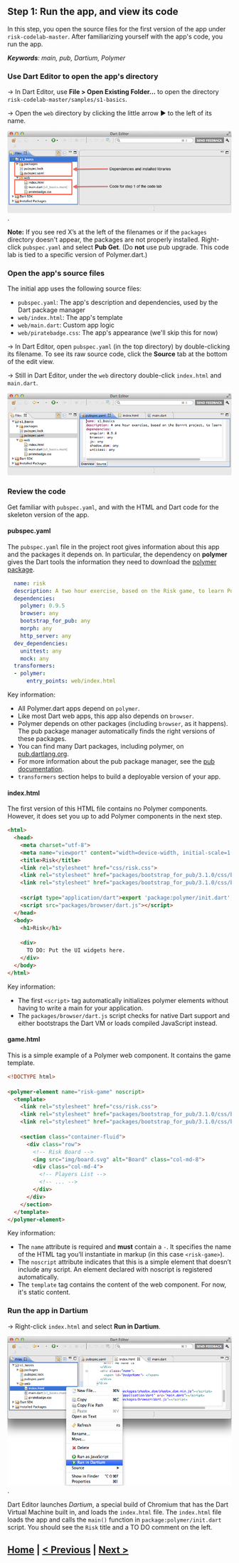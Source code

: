 ## Step 1: Run the app, and view its code

In this step, you open the source files for the first version of the
app under `risk-codelab-master`.
After familiarizing yourself with the app's code,
you run the app.

_**Keywords**: main, pub, Dartium, Polymer_


### Use Dart Editor to open the app's directory

&rarr;  In Dart Editor, use **File > Open Existing Folder...**
to open the directory `risk-codelab-master/samples/s1-basics`.

&rarr;  Open the `web` directory by
clicking the little arrow ► to the left of its name.

![Each step has its own pubspec.* files, defining the app's dependencies; a packages directory appears; the final code for the step is under web/.](img/s1-open-sample.png).

<!-- PENDING: delete `img/fileview.png` -->


**Note:**
If you see red X’s
at the left of the filenames or if the `packages` directory doesn't appear,
the packages are not properly installed.
Right-click `pubspec.yaml` and select **Pub Get**.
(Do **not** use pub upgrade.
This code lab is tied to a specific version of Polymer.dart.)

### Open the app's source files

The initial app uses the following source files:
* `pubspec.yaml`: The app's description and dependencies, used by the Dart package manager
* `web/index.html`: The app's template
* `web/main.dart`: Custom app logic
* `web/piratebadge.css`: The app's appearance (we'll skip this for now)

&rarr;  In Dart Editor, open `pubspec.yaml` (in the top directory) by
double-clicking its filename.
To see its raw source code,
click the **Source** tab at the bottom of the edit view.

&rarr;  Still in Dart Editor,
under the `web` directory
double-click `index.html` and `main.dart`.

![Open 3 source files](img/s1-open-files.png)

<!-- PENDING: delete `img/openfiles.png` -->

### Review the code

Get familiar with `pubspec.yaml`, and with the HTML and Dart code
for the skeleton version of the app.

#### pubspec.yaml

The `pubspec.yaml` file in the project root gives information
about this app and the packages it depends on.
In particular, the dependency on **polymer** gives the Dart tools
the information they need to download the
[polymer package](https://pub.dartlang.org/packages/polymer).

``` yaml
  name: risk
  description: A two hour exercise, based on the Risk game, to learn Polymer.dart.
  dependencies:
    polymer: 0.9.5
    browser: any
    bootstrap_for_pub: any
    morph: any
    http_server: any
  dev_dependencies:
    unittest: any
    mock: any
  transformers:
  - polymer:
      entry_points: web/index.html
```

Key information:

* All Polymer.dart apps depend on `polymer`.
* Like most Dart web apps, this app also depends on `browser`.
* Polymer depends on other packages (including `browser`, as it happens).
  The pub package manager automatically finds the right versions of these packages.
* You can find many Dart packages, including polymer,
  on [pub.dartlang.org](http://pub.dartlang.org/).
* For more information about the pub package manager, see the
  [pub documentation](https://www.dartlang.org/tools/pub/).
* `transformers` section helps to build a deployable version of your app. 


#### index.html

The first version of this HTML file contains no Polymer components.
However, it does set you up to add Polymer components in the next step.

```HTML
<html>
  <head>
    <meta charset="utf-8">
    <meta name="viewport" content="width=device-width, initial-scale=1.0">
    <title>Risk</title>
    <link rel="stylesheet" href="css/risk.css">
    <link rel="stylesheet" href="packages/bootstrap_for_pub/3.1.0/css/bootstrap.min.css">
    <link rel="stylesheet" href="packages/bootstrap_for_pub/3.1.0/css/bootstrap-theme.min.css">

    <script type="application/dart">export 'package:polymer/init.dart';</script>
    <script src="packages/browser/dart.js"></script>
  </head>
  <body>
    <h1>Risk</h1>
    
    <div>
      TO DO: Put the UI widgets here.
    </div>
  </body>
</html>
```
Key information:
- The first `<script>` tag automatically initializes polymer elements without 
  having to write a main for your application.
- The `packages/browser/dart.js` script checks for native Dart support and
  either bootstraps the Dart VM or loads compiled JavaScript instead.


#### game.html

This is a simple example of a Polymer web component.
It contains the game template.

```HTML
<!DOCTYPE html>

<polymer-element name="risk-game" noscript>
  <template>
    <link rel="stylesheet" href="css/risk.css">
    <link rel="stylesheet" href="packages/bootstrap_for_pub/3.1.0/css/bootstrap.min.css">
    <link rel="stylesheet" href="packages/bootstrap_for_pub/3.1.0/css/bootstrap-theme.min.css">

    <section class="container-fluid">
      <div class="row">
        <!-- Risk Board -->
        <img src="img/board.svg" alt="Board" class="col-md-8">
        <div class="col-md-4">
          <!-- Players List -->
          <!-- ... -->
        </div>
      </div>
    </section>
  </template>
</polymer-element>
```

Key information:
* The `name`  attribute is required and **must** contain a `-`. 
  It specifies the name of the HTML tag you’ll instantiate in markup 
  (in this case `<risk-game>`).
* The `noscript` attribute indicates that this is a simple element 
  that doesn’t include any script. An element declared with noscript 
  is registered automatically.
* The `template` tag contains the content of the web component. For now,
  it's static content.


### Run the app in Dartium

&rarr; Right-click `index.html` and select **Run in Dartium**.

![Click the run button](img/s1-run-in-dartium.png).

<!-- PENDING: delete `img/clickrun.png` -->

Dart Editor launches _Dartium_, a special build of Chromium that has the Dart Virtual Machine built in, and loads the `index.html` file.
The `index.html` file loads the app and calls the `main()` function in `package:polymer/init.dart` script.
You should see the `Risk` title and a TO DO comment on the left.

<!-- Add screenshot? -->

## [Home](../README.md) | [< Previous](step-0.md) | [Next >](step-2.md)
